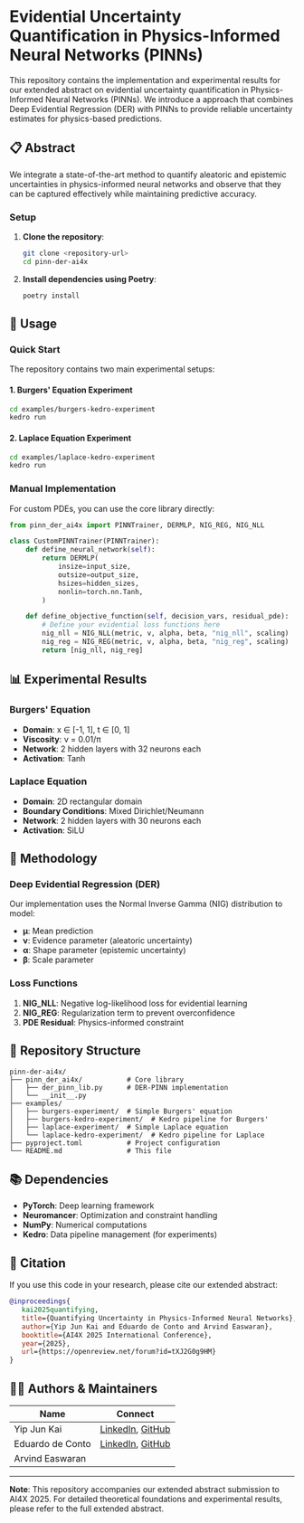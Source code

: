 # Evidential Uncertainty Quantification in Physics-Informed Neural Networks (PINNs)

This repository contains the implementation and experimental results for our extended abstract on evidential uncertainty quantification in Physics-Informed Neural Networks (PINNs). We introduce a approach that combines Deep Evidential Regression (DER) with PINNs to provide reliable uncertainty estimates for physics-based predictions.

## 📋 Abstract

We integrate a state-of-the-art method to quantify aleatoric and epistemic uncertainties in physics-informed neural networks and observe that they can be captured effectively while maintaining predictive accuracy.

### Setup

1. **Clone the repository**:

   ```bash
   git clone <repository-url>
   cd pinn-der-ai4x
   ```

2. **Install dependencies using Poetry**:

   ```bash
   poetry install
   ```

## 🚀 Usage

### Quick Start

The repository contains two main experimental setups:

#### 1. Burgers' Equation Experiment

```bash
cd examples/burgers-kedro-experiment
kedro run
```

#### 2. Laplace Equation Experiment

```bash
cd examples/laplace-kedro-experiment
kedro run
```

### Manual Implementation

For custom PDEs, you can use the core library directly:

```python
from pinn_der_ai4x import PINNTrainer, DERMLP, NIG_REG, NIG_NLL

class CustomPINNTrainer(PINNTrainer):
    def define_neural_network(self):
        return DERMLP(
            insize=input_size,
            outsize=output_size,
            hsizes=hidden_sizes,
            nonlin=torch.nn.Tanh,
        )

    def define_objective_function(self, decision_vars, residual_pde):
        # Define your evidential loss functions here
        nig_nll = NIG_NLL(metric, v, alpha, beta, "nig_nll", scaling)
        nig_reg = NIG_REG(metric, v, alpha, beta, "nig_reg", scaling)
        return [nig_nll, nig_reg]
```

## 📊 Experimental Results

### Burgers' Equation

- **Domain**: x ∈ [-1, 1], t ∈ [0, 1]
- **Viscosity**: ν = 0.01/π
- **Network**: 2 hidden layers with 32 neurons each
- **Activation**: Tanh

### Laplace Equation

- **Domain**: 2D rectangular domain
- **Boundary Conditions**: Mixed Dirichlet/Neumann
- **Network**: 2 hidden layers with 30 neurons each
- **Activation**: SiLU

## 🔬 Methodology

### Deep Evidential Regression (DER)

Our implementation uses the Normal Inverse Gamma (NIG) distribution to model:

- **μ**: Mean prediction
- **ν**: Evidence parameter (aleatoric uncertainty)
- **α**: Shape parameter (epistemic uncertainty)
- **β**: Scale parameter

### Loss Functions

1. **NIG_NLL**: Negative log-likelihood loss for evidential learning
2. **NIG_REG**: Regularization term to prevent overconfidence
3. **PDE Residual**: Physics-informed constraint

## 📁 Repository Structure

```text
pinn-der-ai4x/
├── pinn_der_ai4x/           # Core library
│   ├── der_pinn_lib.py      # DER-PINN implementation
│   └── __init__.py
├── examples/
│   ├── burgers-experiment/  # Simple Burgers' equation
│   ├── burgers-kedro-experiment/  # Kedro pipeline for Burgers'
│   ├── laplace-experiment/  # Simple Laplace equation
│   └── laplace-kedro-experiment/  # Kedro pipeline for Laplace
├── pyproject.toml           # Project configuration
└── README.md                # This file
```

## 📚 Dependencies

- **PyTorch**: Deep learning framework
- **Neuromancer**: Optimization and constraint handling
- **NumPy**: Numerical computations
- **Kedro**: Data pipeline management (for experiments)

## 📄 Citation

If you use this code in your research, please cite our extended abstract:

```bibtex
@inproceedings{
   kai2025quantifying,
   title={Quantifying Uncertainty in Physics-Informed Neural Networks},
   author={Yip Jun Kai and Eduardo de Conto and Arvind Easwaran},
   booktitle={AI4X 2025 International Conference},
   year={2025},
   url={https://openreview.net/forum?id=tXJ2G0g9HM}
}
```

## 👨‍💻 Authors & Maintainers

| Name             | Connect                                                                                |
| ---------------- | -------------------------------------------------------------------------------------- |
| Yip Jun Kai      | [LinkedIn](https://www.linkedin.com/in/yipjk/), [GitHub](https://github.com/yipjunkai) |
| Eduardo de Conto | [LinkedIn](https://www.linkedin.com/in/eduardoconto), [GitHub](https://github.com/eduardoconto) |
| Arvind Easwaran  |                                                                                        |

---

**Note**: This repository accompanies our extended abstract submission to AI4X 2025. For detailed theoretical foundations and experimental results, please refer to the full extended abstract.
